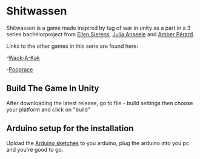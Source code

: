 # Shitwassen
Shitwassen is a game made inspired by tug of war in unity as a part in a 3 series bachelorproject from [Ellen Sierens](https://www.sierensellen.be/ "Ellen Sierens Portfolio"), [Julia Anseele](https://juliaanseele.myportfolio.com/ "Julia Anseele Protfolio") and [Amber Pérard](http://amberperard-devine.be/ "Amber Perard Portfolio"). 

Links to the other games in this serie are found here:

-[Wack-A-Kak](https://github.com/Moongirl1207/Wack-A-Kak)

-[Pooprace](https://github.com/Moongirl1207/Pooprace)

## Build The Game In Unity
After downloading the latest release, go to file -  build settings then choose your platform and click on "build"


## Arduino setup for the installation
Upload the [Arduino sketches](https://github.com/Moongirl1207/Shitwassen/tree/develop/arduino) to you arduino, plug the arduino into you pc and you're good to go.
